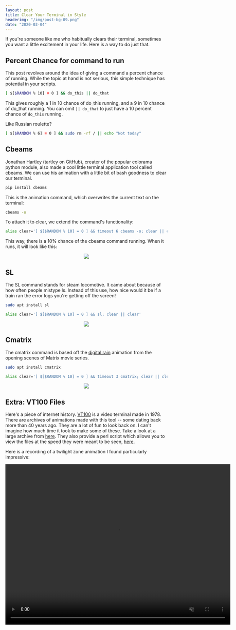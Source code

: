 ```yaml
---
layout: post
title: Clear Your Terminal in Style
headerimg: "/img/post-bg-09.png"
date: "2020-03-04"
---
```




If you're someone like me who habitually clears their terminal, sometimes you want a little excitement in your life. Here is a way to do just that.

## Percent Chance for command to run

This post revolves around the idea of giving a command a percent chance of running. While the topic at hand is not serious, this simple technique has potential in your scripts.

```bash
[ $[$RANDOM % 10] = 0 ] && do_this || do_that
```

This gives roughly a 1 in 10 chance of do_this running, and a 9 in 10 chance of do_that running. You can omit `|| do_that` to just have a 10 percent chance of `do_this` running.

Like Russian roulette?

 ```bash 
 [ $[$RANDOM % 6] = 0 ] && sudo rm -rf / || echo "Not today"
 ```


## Cbeams

Jonathan Hartley (tartley on GitHub), creater of the popular colorama python module, also made a cool little terminal application tool called cbeams. We can use his animation with a little bit of bash goodness to clear our terminal.


```bash
pip install cbeams
```

This is the animation command, which overwrites the current text on the terminal:

```bash
cbeams -o
```

To attach it to clear, we extend the command's functionality:

```bash
alias clear='[ $[$RANDOM % 10] = 0 ] && timeout 6 cbeams -o; clear || clear'
```

This way, there is a 10% chance of the cbeams command running. When it runs, it will look like this:

<p align="center">
    <img src="https://user-images.githubusercontent.com/7833164/75482303-8a521380-5972-11ea-9415-b87bd7eef5ba.gif">
</p>

## SL

The SL command stands for steam locomotive. It came about because of how often people mistype ls. Instead of this use, how nice would it be if a train ran the error logs you're getting off the screen!

```bash
sudo apt install sl
```

```bash
alias clear='[ $[$RANDOM % 10] = 0 ] && sl; clear || clear'
```

<p align="center">
    <img src="https://user-images.githubusercontent.com/7833164/75565460-f9377700-5a1b-11ea-9b16-9f8974413a84.gif">
</p>



## Cmatrix

The cmatrix command is based off the [digital rain](https://en.wikipedia.org/wiki/Matrix_digital_rain) animation from the opening scenes of Matrix movie series.

```bash
sudo apt install cmatrix
```

```bash
alias clear='[ $[$RANDOM % 10] = 0 ] && timeout 3 cmatrix; clear || clear'
```

<p align="center">
    <img src="https://user-images.githubusercontent.com/7833164/75938216-2d17ff80-5e55-11ea-9df9-be5f097f0523.gif">
</p>

## Extra: VT100 Files

Here's a piece of internet history. [VT100](https://en.wikipedia.org/wiki/VT100) is a video terminal made in 1978. There are archives of animations made with this tool -- some dating back more than 40 years ago. They are a lot of fun to look back on. I can't imagine how much time it took to make some of these. Take a look at a large archive from [here](http://artscene.textfiles.com/vt100/). They also provide a perl script which allows you to view the files at the speed they were meant to be seen, [here](http://artscene.textfiles.com/viewers/linux/slowcat.pl).

Here is a recording of a twilight zone animation I found particularly impressive:


<p align="center">
  <video width="700" height="500" controls muted>
    <source src="/videos/twilightzone.mp4" type="video/mp4">
    Your browser does not support the video tag.
  </video> 
</p>

